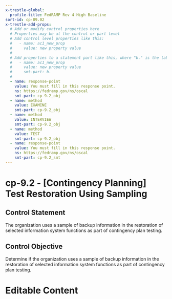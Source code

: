 ```yaml
---
x-trestle-global:
  profile-title: FedRAMP Rev 4 High Baseline
sort-id: cp-09.02
x-trestle-add-props:
  # Add or modify control properties here
  # Properties may be at the control or part level
  # Add control level properties like this:
  #   - name: ac1_new_prop
  #     value: new property value
  #
  # Add properties to a statement part like this, where "b." is the label of the target statement part
  #   - name: ac1_new_prop
  #     value: new property value
  #     smt-part: b.
  #
  - name: response-point
    value: You must fill in this response point.
    ns: https://fedramp.gov/ns/oscal
    smt-part: cp-9.2_obj
  - name: method
    value: EXAMINE
    smt-part: cp-9.2_obj
  - name: method
    value: INTERVIEW
    smt-part: cp-9.2_obj
  - name: method
    value: TEST
    smt-part: cp-9.2_obj
  - name: response-point
    value: You must fill in this response point.
    ns: https://fedramp.gov/ns/oscal
    smt-part: cp-9.2_smt
---
```


# cp-9.2 - \[Contingency Planning\] Test Restoration Using Sampling

## Control Statement

The organization uses a sample of backup information in the restoration of selected information system functions as part of contingency plan testing.

## Control Objective

Determine if the organization uses a sample of backup information in the restoration of selected information system functions as part of contingency plan testing.

# Editable Content

<!-- Make additions and edits below -->
<!-- The above represents the contents of the control as received by the profile, prior to additions. -->
<!-- If the profile makes additions to the control, they will appear below. -->
<!-- The above markdown may not be edited but you may edit the content below, and/or introduce new additions to be made by the profile. -->
<!-- If there is a yaml header at the top, parameter values may be edited. Use --set-parameters to incorporate the changes during assembly. -->
<!-- The content here will then replace what is in the profile for this control, after running profile-assemble. -->
<!-- The added parts in the profile for this control are below.  You may edit them and/or add new ones. -->
<!-- Each addition must have a heading either of the form ## Control my_addition_name -->
<!-- or ## Part a. (where the a. refers to one of the control statement labels.) -->
<!-- "## Control" parts are new parts added after the statement part. -->
<!-- "## Part" parts are new parts added into the top-level statement part with that label. -->
<!-- Subparts may be added with nested hash levels of the form ### My Subpart Name -->
<!-- underneath the parent ## Control or ## Part being added -->
<!-- See https://ibm.github.io/compliance-trestle/tutorials/ssp_profile_catalog_authoring/ssp_profile_catalog_authoring for guidance. -->
